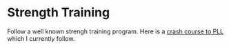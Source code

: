 # Strength Training

Follow a well known strengh training program. Here is a [crash course to PLL](https://oren.github.io/train/) which I currently follow.


